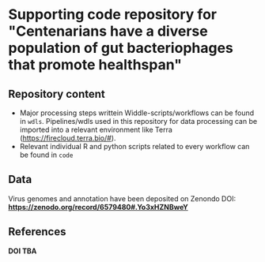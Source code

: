 # Supporting code repository for "Centenarians have a diverse population of gut bacteriophages that promote healthspan" 

## Repository content 
- Major processing steps writtein Widdle-scripts/workflows can be found in `wdls`. Pipelines/wdls used in this repository for data processing can be imported into a relevant environment like Terra (https://firecloud.terra.bio/#).
- Relevant individual R and python scripts related to every workflow can be found in `code`
## Data 
Virus genomes and annotation have been deposited on Zenondo DOI: **https://zenodo.org/record/6579480#.Yo3xHZNBweY**

## References 
**DOI TBA** 

